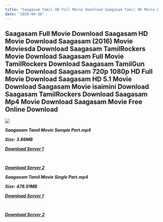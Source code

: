 ```yaml
---
title: "Saagasam Tamil HD Full Movie Download Saagasam Tamil HD Movie Download"
date: "2020-04-16"
---
```


## Saagasam Full Movie Download Saagasam HD Movie Download Saagasam (2016) Movie Moviesda Download Saagasam TamilRockers Movie Download Saagasam Full Movie TamilRockers Download Saagasam TamilGun Movie Download Saagasam 720p 1080p HD Full Movie Download Saagasam HD 5.1 Movie Download Saagasam Movie isaimini Download Saagasam TamilRockers Download Saagasam Mp4 Movie Download Saagasam Movie Free Online Download

![](https://images.moviebuff.com/83d4afe4-3881-4cd4-a022-21de13689f56?w=1000)

**_Saagasam Tamil Movie Sample Part.mp4_**

**_Size:_** **_3.86MB_**

**_[Download Server 1](http://s1.uptofiles.net//files/Tamil{2fcca7f3eb37873f37db349ec051a8a2ca8665ef95d92bbb099fe2eda7827782}202016{2fcca7f3eb37873f37db349ec051a8a2ca8665ef95d92bbb099fe2eda7827782}20Movies/Saagasam{2fcca7f3eb37873f37db349ec051a8a2ca8665ef95d92bbb099fe2eda7827782}20(2016)/Saagasam{2fcca7f3eb37873f37db349ec051a8a2ca8665ef95d92bbb099fe2eda7827782}20(640x360)/Saagasam{2fcca7f3eb37873f37db349ec051a8a2ca8665ef95d92bbb099fe2eda7827782}20HD{2fcca7f3eb37873f37db349ec051a8a2ca8665ef95d92bbb099fe2eda7827782}20Sample.mp4)_**

**_[  
](http://s1.uptofiles.net//files/Tamil{2fcca7f3eb37873f37db349ec051a8a2ca8665ef95d92bbb099fe2eda7827782}202016{2fcca7f3eb37873f37db349ec051a8a2ca8665ef95d92bbb099fe2eda7827782}20Movies/Saagasam{2fcca7f3eb37873f37db349ec051a8a2ca8665ef95d92bbb099fe2eda7827782}20(2016)/Saagasam{2fcca7f3eb37873f37db349ec051a8a2ca8665ef95d92bbb099fe2eda7827782}20(640x360)/Saagasam{2fcca7f3eb37873f37db349ec051a8a2ca8665ef95d92bbb099fe2eda7827782}20HD{2fcca7f3eb37873f37db349ec051a8a2ca8665ef95d92bbb099fe2eda7827782}20Sample.mp4)_**

**_[Download Server 2](http://s1.uptofiles.net//files/Tamil{2fcca7f3eb37873f37db349ec051a8a2ca8665ef95d92bbb099fe2eda7827782}202016{2fcca7f3eb37873f37db349ec051a8a2ca8665ef95d92bbb099fe2eda7827782}20Movies/Saagasam{2fcca7f3eb37873f37db349ec051a8a2ca8665ef95d92bbb099fe2eda7827782}20(2016)/Saagasam{2fcca7f3eb37873f37db349ec051a8a2ca8665ef95d92bbb099fe2eda7827782}20(640x360)/Saagasam{2fcca7f3eb37873f37db349ec051a8a2ca8665ef95d92bbb099fe2eda7827782}20HD{2fcca7f3eb37873f37db349ec051a8a2ca8665ef95d92bbb099fe2eda7827782}20Sample.mp4)_**

**_Saagasam Tamil Movie Single Part.mp4_**

**_Size:_** **_478.91MB_**

**_[Download Server 1](http://s1.uptofiles.net//files/Tamil{2fcca7f3eb37873f37db349ec051a8a2ca8665ef95d92bbb099fe2eda7827782}202016{2fcca7f3eb37873f37db349ec051a8a2ca8665ef95d92bbb099fe2eda7827782}20Movies/Saagasam{2fcca7f3eb37873f37db349ec051a8a2ca8665ef95d92bbb099fe2eda7827782}20(2016)/Saagasam{2fcca7f3eb37873f37db349ec051a8a2ca8665ef95d92bbb099fe2eda7827782}20(640x360)/Saagasam{2fcca7f3eb37873f37db349ec051a8a2ca8665ef95d92bbb099fe2eda7827782}20HD.mp4)_**

**_[  
](http://s1.uptofiles.net//files/Tamil{2fcca7f3eb37873f37db349ec051a8a2ca8665ef95d92bbb099fe2eda7827782}202016{2fcca7f3eb37873f37db349ec051a8a2ca8665ef95d92bbb099fe2eda7827782}20Movies/Saagasam{2fcca7f3eb37873f37db349ec051a8a2ca8665ef95d92bbb099fe2eda7827782}20(2016)/Saagasam{2fcca7f3eb37873f37db349ec051a8a2ca8665ef95d92bbb099fe2eda7827782}20(640x360)/Saagasam{2fcca7f3eb37873f37db349ec051a8a2ca8665ef95d92bbb099fe2eda7827782}20HD.mp4)_**

**_[Download Server 2](http://s1.uptofiles.net//files/Tamil{2fcca7f3eb37873f37db349ec051a8a2ca8665ef95d92bbb099fe2eda7827782}202016{2fcca7f3eb37873f37db349ec051a8a2ca8665ef95d92bbb099fe2eda7827782}20Movies/Saagasam{2fcca7f3eb37873f37db349ec051a8a2ca8665ef95d92bbb099fe2eda7827782}20(2016)/Saagasam{2fcca7f3eb37873f37db349ec051a8a2ca8665ef95d92bbb099fe2eda7827782}20(640x360)/Saagasam{2fcca7f3eb37873f37db349ec051a8a2ca8665ef95d92bbb099fe2eda7827782}20HD.mp4)_**
